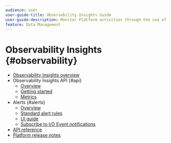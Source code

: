 ```yaml
---
audience: user
user-guide-title: Observability Insights Guide
user-guide-description: Monitor Platform activities through the use of statistical metrics and event notifications.
feature: Data Management
---
```


# Observability Insights {#observability}

* [Observability Insights overview](./home.md)
* Observability Insights API {#api}
  * [Overview](./api/overview.md)
  * [Getting started](./api/getting-started.md)
  * [Metrics](./api/metrics.md)
* Alerts {#alerts}
  * [Overview](./alerts/overview.md)
  * [Standard alert rules](./alerts/rules.md)
  * [UI guide](./alerts/ui.md)
  * [Subscribe to I/O Event notifications](./alerts/subscribe.md)
* [API reference](https://www.adobe.io/experience-platform-apis/references/observability-insights/)
* [Platform release notes](https://www.adobe.com/go/platform-release-notes-en)